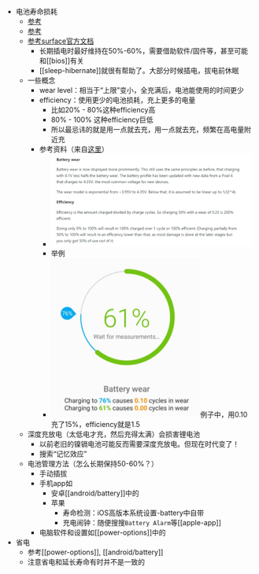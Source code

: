 - 电池寿命损耗
  - [参考](https://zhuanlan.zhihu.com/p/71376047)
  - [参考](https://zhuanlan.zhihu.com/p/136393393)
  - [参考surface官方文档](https://support.microsoft.com/zh-cn/surface/%E4%BF%9D%E5%85%BB-surface-%E7%94%B5%E6%B1%A0-9ccdfa7b-d074-f629-425c-1c090ac66bed)
    - 长期插电时最好维持在50%-60%，需要借助软件/固件等，甚至可能和[[bios]]有关
    - [[sleep-hibernate]]就很有帮助了。大部分时候插电，拔电前休眠
  - 一些概念
    - wear level：相当于“上限”变小，全充满后，电池能使用的时间更少
    - efficiency：使用更少的电池损耗，充上更多的电量
      - 比如20% - 80%这种efficiency高
      - 80% - 100% 这种efficiency巨低
      - 所以最忌讳的就是用一点就去充，用一点就去充，频繁在高电量附近充
    - 参考资料（来自[这里](https://accubattery.zendesk.com/hc/en-us/articles/209507189-Tab-3-battery-health-screen)）
      - ![](wear-efficiency.png)
      - 举例
      - ![](efficiency-example.png)例子中，用0.10充了15%，efficiency就是1.5
  - 深度充放电（太低电才充，然后充得太满）会损害锂电池
    - 以前老旧的镍镉电池可能反而需要深度充放电。但现在时代变了！
    - 搜索“记忆效应”
  - 电池管理方法（怎么长期保持50-60%？）
    - 手动插拔
    - 手机app如
      - 安卓[[android/battery]]中的
      - 苹果
        - 寿命检测：iOS高版本系统设置-battery中自带
        - 充电闹钟：随便搜搜`Battery Alarm`等[[apple-app]]
    - 电脑软件和设置如[[power-options]]中的
- 省电
  - 参考[[power-options]], [[android/battery]]
  - 注意省电和延长寿命有时并不是一致的